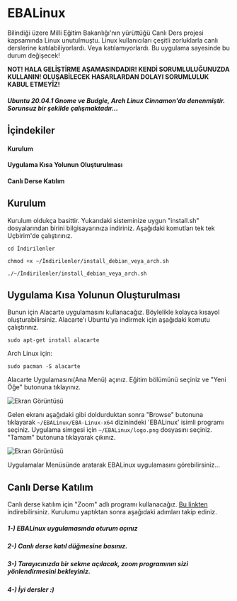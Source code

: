 # EBALinux
Bilindiği üzere Milli Eğitim Bakanlığı'nın yürüttüğü Canlı Ders projesi kapsamında Linux unutulmuştu. Linux kullanıcıları çeşitli zorluklarla canlı derslerine katılabiliyorlardı. Veya katılamıyorlardı. Bu uygulama sayesinde bu durum değişecek!

**NOT! HALA GELİŞTİRME AŞAMASINDADIR! KENDİ SORUMLULUĞUNUZDA KULLANIN! OLUŞABİLECEK HASARLARDAN DOLAYI SORUMLULUK KABUL ETMEYİZ!**
##### Ubuntu 20.04.1 Gnome ve Budgie, Arch Linux Cinnamon'da denenmiştir. Sorunsuz bir şekilde çalışmaktadır...

## İçindekiler

#### Kurulum
#### Uygulama Kısa Yolunun Oluşturulması
#### Canlı Derse Katılım

## Kurulum
Kurulum oldukça basittir. Yukarıdaki sisteminize uygun "install.sh" dosyalarından birini bilgisayarınıza indiriniz. Aşağıdaki komutları tek tek Uçbirim'de çalıştırınız.
  ```shell
  cd İndirilenler
  
  chmod +x ~/İndirilenler/install_debian_veya_arch.sh
  
  ./~/İndirilenler/install_debian_veya_arch.sh
 ```
## Uygulama Kısa Yolunun Oluşturulması
Bunun için Alacarte uygulamasını kullanacağız. Böylelikle kolayca kısayol oluşturabilirsiniz. Alacarte'ı Ubuntu'ya indirmek için aşağıdaki komutu çalıştırınız.
```shell
sudo apt-get install alacarte
```
Arch Linux için:
```shell
sudo pacman -S alacarte
```
Alacarte Uygulamasını(Ana Menü) açınız. Eğitim bölümünü seçiniz ve "Yeni Öğe" butonuna tıklayınız.

![Ekran Görüntüsü](https://raw.githubusercontent.com/egemertdogan/EBACanliDers-LINUX/main/1.png)

Gelen ekranı aşağıdaki gibi doldurduktan sonra "Browse" butonuna tıklayarak 
```~/EBALinux/EBA-Linux-x64``` dizinindeki 'EBALinux' isimli programı seçiniz. Uygulama simgesi için ```~/EBALinux/logo.png``` dosyasını seçiniz. "Tamam" butonuna tıklayarak çıkınız.

![Ekran Görüntüsü](https://raw.githubusercontent.com/egemertdogan/EBACanliDers-LINUX/main/2.png)

Uygulamalar Menüsünde aratarak EBALinux uygulamasını görebilirsiniz...
## Canlı Derse Katılım
Canlı derse katılım için "Zoom" adlı programı kullanacağız. [Bu linkten](https://zoom.us/download) indirebilirsiniz. Kurulumu yaptıktan sonra aşağıdaki adımları takip ediniz.

##### 1-) EBALinux uygulamasında oturum açınız
##### 2-) Canlı derse katıl düğmesine basınız.
##### 3-) Tarayıcınızda bir sekme açılacak, zoom programının sizi yönlendirmesini bekleyiniz.
##### 4-) İyi dersler :)
